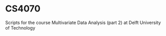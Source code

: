 # CS4070
Scripts for the course Multivariate Data Analysis (part 2) at Delft University of Technology
